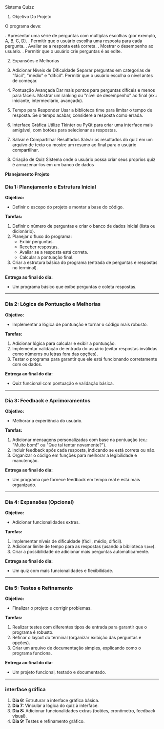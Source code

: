 Sistema Quizz

1. Objetivo Do Projeto

O programa deve:

. Apresentar uma série de perguntas com múltiplas escolhas (por exemplo, A, B, C, D).
. Permitir que o usuário escolha uma resposta para cada pergunta.
. Avaliar se a resposta está correta.
. Mostrar o desempenho ao usuário.
. Permitir que o usuário crie perguntas é as edite.

2. Expansões e Melhorias

1. Adicionar Níveis de Dificuldade
 Separar perguntas em categorias de "fácil", "médio" e "difícil".
 Permitir que o usuário escolha o nível antes de começar.
2. Pontuação Avançada
 Dar mais pontos para perguntas difíceis e menos para fáceis.
 Mostrar um ranking ou "nível de desempenho" ao final (ex.: iniciante, intermediário, avançado).
3. Tempo para Responder
 Usar a biblioteca time para limitar o tempo de resposta. Se o tempo acabar, considere a resposta como errada.
4. Interface Gráfica
 Utilize Tkinter ou PyQt para criar uma interface mais amigável, com botões para selecionar as respostas.
5. Salvar e Compartilhar Resultados
 Salvar os resultados do quiz em um arquivo de texto ou mostre um resumo ao final para o usuário compartilhar.
6. Criação de Quiz
 Sistema onde o usuário possa criar seus proprios quiz é armazenar-los em um banco de dados

**Planejamento Projeto**

### **Dia 1: Planejamento e Estrutura Inicial**
**Objetivo:**
- Definir o escopo do projeto e montar a base do código.

**Tarefas:**
1. Definir o número de perguntas e criar o banco de dados inicial (lista ou dicionário).
2. Planejar o fluxo do programa:
   - Exibir perguntas.
   - Receber respostas.
   - Avaliar se a resposta está correta.
   - Calcular a pontuação final.
3. Criar a estrutura básica do programa (entrada de perguntas e respostas no terminal).

**Entrega ao final do dia:**
- Um programa básico que exibe perguntas e coleta respostas.

---

### **Dia 2: Lógica de Pontuação e Melhorias**
**Objetivo:**
- Implementar a lógica de pontuação e tornar o código mais robusto.

**Tarefas:**
1. Adicionar lógica para calcular e exibir a pontuação.
2. Implementar validação de entrada do usuário (evitar respostas inválidas como números ou letras fora das opções).
3. Testar o programa para garantir que ele está funcionando corretamente com os dados.

**Entrega ao final do dia:**
- Quiz funcional com pontuação e validação básica.

---

### **Dia 3: Feedback e Aprimoramentos**
**Objetivo:**
- Melhorar a experiência do usuário.

**Tarefas:**
1. Adicionar mensagens personalizadas com base na pontuação (ex.: "Muito bom!" ou "Que tal tentar novamente?").
2. Incluir feedback após cada resposta, indicando se está correta ou não.
3. Organizar o código em funções para melhorar a legibilidade e manutenção.

**Entrega ao final do dia:**
- Um programa que fornece feedback em tempo real e está mais organizado.

---

### **Dia 4: Expansões (Opcional)**
**Objetivo:**
- Adicionar funcionalidades extras.

**Tarefas:**
1. Implementar níveis de dificuldade (fácil, médio, difícil).
2. Adicionar limite de tempo para as respostas (usando a biblioteca `time`).
3. Criar a possibilidade de adicionar mais perguntas automaticamente.

**Entrega ao final do dia:**
- Um quiz com mais funcionalidades e flexibilidade.

---

### **Dia 5: Testes e Refinamento**
**Objetivo:**
- Finalizar o projeto e corrigir problemas.

**Tarefas:**
1. Realizar testes com diferentes tipos de entrada para garantir que o programa é robusto.
2. Refinar o layout do terminal (organizar exibição das perguntas e opções).
3. Criar um arquivo de documentação simples, explicando como o programa funciona.

**Entrega ao final do dia:**
- Um projeto funcional, testado e documentado.

---

### **interface gráfica**

1. **Dia 6:** Estruturar a interface gráfica básica.
2. **Dia 7:** Vincular a lógica do quiz à interface.
3. **Dia 8:** Adicionar funcionalidades extras (botões, cronômetro, feedback visual).
4. **Dia 9:** Testes e refinamento gráfico.